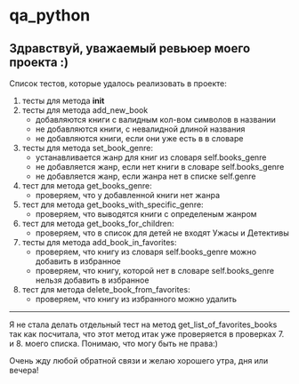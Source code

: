 # qa_python

## Здравствуй, уважаемый ревьюер моего проекта :)

Список тестов, которые удалось реализовать в проекте:
1. тесты для метода __init__
2. тесты для метода add_new_book
   + добавляются книги с валидным  кол-вом символов в названии
   + не добавляются книги, с невалидной длиной названия
   + не добавляются книги, если они уже есть в в словаре
3. тесты для метода set_book_genre:
   + устанавливается жанр для книг из словаря self.books_genre
   + не добавляется жанр, если нет книги в словаре self.books_genre
   + не добавляется жанр, если жанра нет в списке self.genre
4. тест для метода get_books_genre:
   + проверяем, что у добавленной книги нет жанра
5. тест для метода get_books_with_specific_genre:
   + проверяем, что выводятся книги с определеным жанром
6. тест для метода get_books_for_children:
   + проверяем, что в список для детей не входят Ужасы и Детективы
7. тесты для метода add_book_in_favorites:
   + проверяем, что книгу из словаря self.books_genre можно добавить в избранное
   + проверяем, что книгу, которой нет в словаре self.books_genre нельзя добавить в избранное
8. тест для метода delete_book_from_favorites: 
   + проверяем, что книгу из избранного можно удалить

---
Я не стала делать отдельный тест на метод get_list_of_favorites_books
так как посчитала, что этот метод итак  уже проверяется в проверках 7. и 8. моего списка.
Понимаю, что могу быть не права:)

Очень жду любой обратной связи и желаю хорошего утра, дня или вечера!

